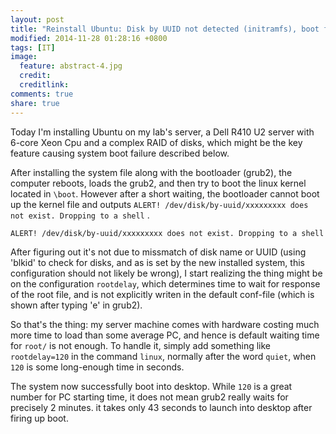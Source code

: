 ```yaml
---
layout: post
title: "Reinstall Ubuntu: Disk by UUID not detected (initramfs), boot failure"
modified: 2014-11-28 01:28:16 +0800
tags: [IT]
image:
  feature: abstract-4.jpg
  credit: 
  creditlink: 
comments: true 
share: true
---
```


Today I'm installing Ubuntu on my lab's server,
a Dell R410 U2 server with 6-core Xeon Cpu and a complex RAID of disks,
which might be the key feature causing system boot failure described below.

After installing the system file along with the bootloader (grub2),
the computer reboots, loads the grub2, and then try to boot the linux kernel located in `\boot`.
However after a short waiting,
the bootloader cannot boot up the kernel file and outputs `ALERT! /dev/disk/by-uuid/xxxxxxxxx does not exist. Dropping to a shell` .

~~~ bash
ALERT! /dev/disk/by-uuid/xxxxxxxxx does not exist. Dropping to a shell
~~~


After figuring out it's not due to missmatch of disk name or UUID (using 'blkid' to check for disks, and as is set by the new installed system, this configuration should not likely be wrong),
I start realizing the thing might be on the configuration `rootdelay`,
which determines time to wait for response of the root file,
and is not explicitly writen in the default conf-file (which is shown after typing 'e' in grub2).

So that's the thing:
my server machine comes with hardware costing much more time to load than some average PC,
and hence is default waiting time for `root/` is not enough.
To handle it,
simply add something like `rootdelay=120` in the command `linux`,
normally after the word `quiet`,
when `120` is some long-enough time in seconds.

The system now successfully boot into desktop.
While `120` is a great number for PC starting time,
it does not mean grub2 really waits for precisely 2 minutes.
it takes only 43 seconds to launch into desktop after firing up boot.
